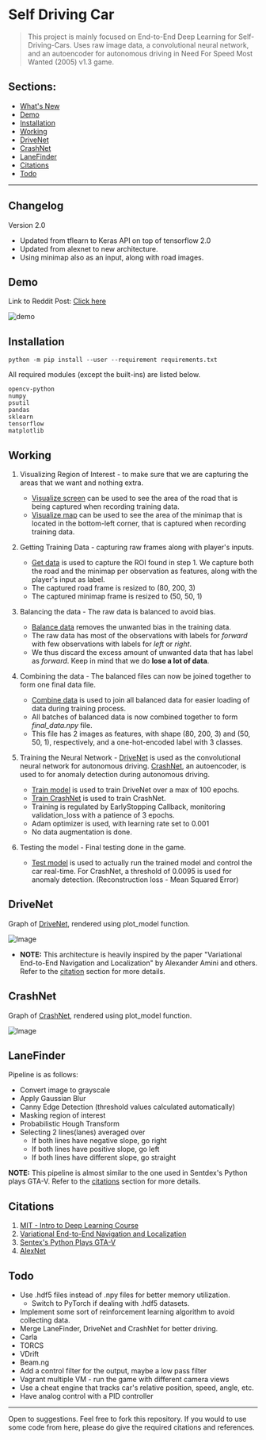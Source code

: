 # Self Driving Car

> This project is mainly focused on End-to-End Deep Learning for Self-Driving-Cars. Uses raw image data, a convolutional neural network, and an autoencoder for autonomous driving in Need For Speed Most Wanted (2005) v1.3 game.

## Sections:
* [What's New](#changelog)
* [Demo](#demo)
* [Installation](#installation)
* [Working](#working)
* [DriveNet](#DriveNet)
* [CrashNet](#CrashNet)
* [LaneFinder](#Lanefinder)
* [Citations](#citations)
* [Todo](#todo)

---
## Changelog
Version 2.0
* Updated from tflearn to Keras API on top of tensorflow 2.0
* Updated from alexnet to new architecture.
* Using minimap also as an input, along with road images.

## Demo
Link to Reddit Post: [Click here](https://www.reddit.com/r/Python/comments/iwt09a/endtoend_self_driving_car_need_for_speed/?utm_source=share&utm_medium=web2x&context=3)

![demo](nfs.gif)

## Installation
`python -m pip install --user --requirement requirements.txt`

All required modules (except the built-ins) are listed below.
```
opencv-python
numpy
psutil
pandas
sklearn
tensorflow
matplotlib
```

## Working
1. Visualizing Region of Interest - to make sure that we are capturing the areas that we want and nothing extra.
    * [Visualize screen](visualize_screen.py) can be used to see the area of the road that is being captured when recording training data.
    * [Visualize map](visualize_map.py) can be used to see the area of the minimap that is located in the bottom-left corner, that is captured when recording training data.

1. Getting Training Data - capturing raw frames along with player's inputs.
    * [Get data](get_data.py) is used to capture the ROI found in step 1. We capture both the road and the minimap per observation as features, along with the player's input as label.
    * The captured road frame is resized to (80, 200, 3)
    * The captured minimap frame is resized to (50, 50, 1)

1. Balancing the data - The raw data is balanced to avoid bias.
    * [Balance data](balance_data.py) removes the unwanted bias in the training data.
    * The raw data has most of the observations with labels for _forward_ with few observations with labels for _left_ or _right_.
    * We thus discard the excess amount of unwanted data that has label as _forward_. Keep in mind that we do __lose a lot of data__.

1. Combining the data - The balanced files can now be joined together to form one final data file.
    * [Combine data](combine_data.py) is used to join all balanced data for easier loading of data during training process.
    * All batches of balanced data is now combined together to form _final\_data.npy_ file.
    * This file has 2 images as features, with shape (80, 200, 3) and (50, 50, 1), respectively, and a one-hot-encoded label with 3 classes.

1. Training the Neural Network - [DriveNet](#drivenet) is used as the convolutional neural network for autonomous driving. [CrashNet](#crashnet), an autoencoder, is used to for anomaly detection during autonomous driving.
    * [Train model](train_model.py) is used to train DriveNet over a max of 100 epochs.
    * [Train CrashNet](train_crashnet.py) is used to train CrashNet.
    * Training is regulated by EarlyStopping Callback, monitoring validation_loss with a patience of 3 epochs.
    * Adam optimizer is used, with learning rate set to 0.001
    * No data augmentation is done.

1. Testing the model - Final testing done in the game.
    * [Test model](test_model.py) is used to actually run the trained model and control the car real-time. For CrashNet, a threshold of 0.0095 is used for anomaly detection. (Reconstruction loss - Mean Squared Error)

## DriveNet
Graph of [DriveNet](drivenet.py), rendered using plot_model function.

![Image](DriveNet.png)

* **NOTE:** This architecture is heavily inspired by the paper "Variational End-to-End Navigation and Localization" by Alexander Amini and others. Refer to the [citation](#citations) section for more details.

## CrashNet
Graph of [CrashNet](crashnet.py), rendered using plot_model function.

![Image](CrashNet_autoencoder.png)

## LaneFinder
Pipeline is as follows:
* Convert image to grayscale
* Apply Gaussian Blur
* Canny Edge Detection (threshold values calculated automatically)
* Masking region of interest
* Probabilistic Hough Transform
* Selecting 2 lines(lanes) averaged over
    * If both lines have negative slope, go right
    * If both lines have positive slope, go left
    * If both lines have different slope, go straight

**NOTE:** This pipeline is almost similar to the one used in Sentdex's Python plays GTA-V. Refer to the [citations](#citations) section for more details.

## Citations
1. [MIT - Intro to Deep Learning Course](https://introtodeeplearning.com/ "Go to HomePage")
1. [Variational End-to-End Navigation and Localization](https://arxiv.org/abs/1811.10119v2 "Go to arxiv page")
1. [Sentex's Python Plays GTA-V](https://github.com/Sentdex/pygta5 "Go to GitHub")
1. [AlexNet](https://papers.nips.cc/paper/4824-imagenet-classification-with-deep-convolutional-neural-networks.pdf "Go to pdf")

## Todo
* Use .hdf5 files instead of .npy files for better memory utilization.
    * Switch to PyTorch if dealing with .hdf5 datasets.
* Implement some sort of reinforcement learning algorithm to avoid collecting data.
* Merge LaneFinder, DriveNet and CrashNet for better driving.
* Carla
* TORCS
* VDrift
* Beam.ng
* Add a control filter for the output, maybe a low pass filter
* Vagrant multiple VM - run the game with different camera views
* Use a cheat engine that tracks car's relative position, speed, angle, etc.
* Have analog control with a PID controller

---
Open to suggestions. Feel free to fork this repository. If you would to use some code from here, please do give the required citations and references.
